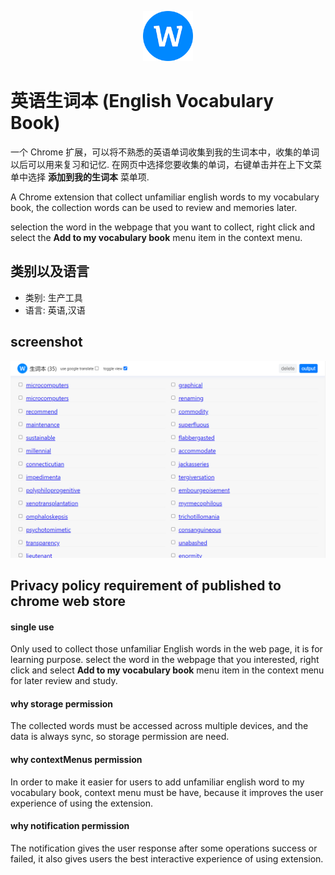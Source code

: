 <p align="center">
  <img src="./images/icon-128x128.png" width="80px" height="80px">
</p>

# 英语生词本 (English Vocabulary Book)

一个 Chrome 扩展，可以将不熟悉的英语单词收集到我的生词本中，收集的单词以后可以用来复习和记忆. 在网页中选择您要收集的单词，右键单击并在上下文菜单中选择 **添加到我的生词本** 菜单项.

A Chrome extension that collect unfamiliar english words to my vocabulary book, the collection words can be used to review and
memories later.

selection the word in the webpage that you want to collect, right click and select the **Add to my vocabulary book** menu item in the context menu.

## 类别以及语言

- 类别: 生产工具
- 语言: 英语,汉语

## screenshot

<p>
  <img src="./images/screen-1.png">
</p>

## Privacy policy requirement of published to chrome web store

#### single use

Only used to collect those unfamiliar English words in the web page, it is for learning purpose. select the word in the webpage that you interested, right click and select **Add to my vocabulary book** menu item in the context menu for later review and study.

#### why storage permission

The collected words must be accessed across multiple devices, and the data is always sync, so storage permission are need.

#### why contextMenus permission

In order to make it easier for users to add unfamiliar english word to my vocabulary book, context menu must be have, because it improves the user experience of using the extension.

#### why notification permission

The notification gives the user response after some operations success or failed, it also gives users the best interactive experience of using extension.
